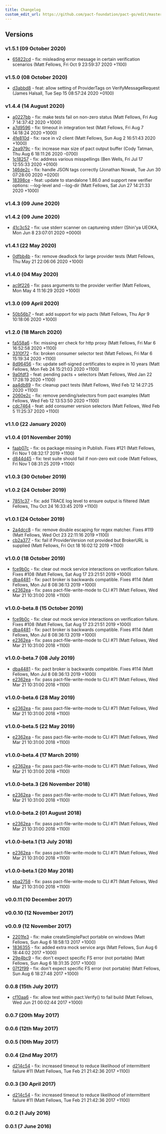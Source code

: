 ```yaml
---
title: Changelog
custom_edit_url: https://github.com/pact-foundation/pact-go/edit/master/CHANGELOG.md
---
```

<!-- This file has been synced from the pact-foundation/pact-go repository. Please do not edit it directly. The URL of the source file can be found in the custom_edit_url value above -->


## Versions

### v1.5.1 (09 October 2020)
  * [65822cd](https://github.com/pact-foundation/pact-go/commit/65822cd) - fix: misleading error message in certain verification scenarios (Matt Fellows, Fri Oct 9 23:59:37 2020 +1100)

### v1.5.0 (08 October 2020)
  * [d3abbd8](https://github.com/pact-foundation/pact-go/commit/d3abbd8) - feat: allow setting of ProviderTags on VerifyMessageRequest (James Halsall, Tue Sep 15 08:57:24 2020 +0100)

### v1.4.4 (14 August 2020)
  * [a0227bb](https://github.com/pact-foundation/pact-go/commit/a0227bb) - fix: make tests fail on non-zero status (Matt Fellows, Fri Aug 7 14:37:42 2020 +1000)
  * [a7d9596](https://github.com/pact-foundation/pact-go/commit/a7d9596) - fix: timeout in integration test (Matt Fellows, Fri Aug 7 14:18:24 2020 +1000)
  * [4fe810d](https://github.com/pact-foundation/pact-go/commit/4fe810d) - fix: race in v2 client (Matt Fellows, Sun Aug 2 16:51:43 2020 +1000)
  * [2ea979c](https://github.com/pact-foundation/pact-go/commit/2ea979c) - fix: increase max size of pact output buffer (Cody Tatman, Thu Aug 6 18:11:26 2020 -0700)
  * [1c18257](https://github.com/pact-foundation/pact-go/commit/1c18257) - fix: address various misspellings (Ben Wells, Fri Jul 17 12:55:33 2020 +0100)
  * [146de2c](https://github.com/pact-foundation/pact-go/commit/146de2c) - fix: handle JSON tags correctly (Jonathan Nowak, Tue Jun 30 07:28:00 2020 +0200)
  * [18398ce](https://github.com/pact-foundation/pact-go/commit/18398ce) - feat: update to standalone 1.86.0 and support new verifier options: --log-level and --log-dir (Matt Fellows, Sat Jun 27 14:21:33 2020 +1000)

### v1.4.3 (09 June 2020)

### v1.4.2 (09 June 2020)
  * [41c3c52](https://github.com/pact-foundation/pact-go/commit/41c3c52) - fix: use stderr scanner on captureing stderr (Shin'ya UEOKA, Mon Jun 8 23:07:01 2020 +0000)

### v1.4.1 (22 May 2020)
  * [0dfbb4b](https://github.com/pact-foundation/pact-go/commit/0dfbb4b) - fix: remove deadlock for large provider tests (Matt Fellows, Thu May 21 22:06:06 2020 +1000)

### v1.4.0 (04 May 2020)
  * [ac9f226](https://github.com/pact-foundation/pact-go/commit/ac9f226) - fix: pass arguments to the provider verifier (Matt Fellows, Mon May 4 11:16:29 2020 +1000)

### v1.3.0 (09 April 2020)
  * [50b56b7](https://github.com/pact-foundation/pact-go/commit/50b56b7) - feat: add support for wip pacts (Matt Fellows, Thu Apr 9 10:18:06 2020 +1000)

### v1.2.0 (18 March 2020)
  * [fa558a6](https://github.com/pact-foundation/pact-go/commit/fa558a6) - fix: missing err check for http proxy (Matt Fellows, Fri Mar 6 16:52:58 2020 +1100)
  * [3310f72](https://github.com/pact-foundation/pact-go/commit/3310f72) - fix: broken consumer selector test (Matt Fellows, Fri Mar 6 15:19:34 2020 +1100)
  * [8d96456](https://github.com/pact-foundation/pact-go/commit/8d96456) - fix: update self-signed certificates to expire in 10 years (Matt Fellows, Mon Feb 24 15:21:03 2020 +1100)
  * [9a0fdf3](https://github.com/pact-foundation/pact-go/commit/9a0fdf3) - feat: pending pacts + selectors (Matt Fellows, Wed Jan 22 17:28:19 2020 +1100)
  * [aa4db89](https://github.com/pact-foundation/pact-go/commit/aa4db89) - fix: cleanup pact tests (Matt Fellows, Wed Feb 12 14:27:25 2020 +1100)
  * [2060e2c](https://github.com/pact-foundation/pact-go/commit/2060e2c) - fix: remove pending/selectors from pact examples (Matt Fellows, Wed Feb 12 13:53:50 2020 +1100)
  * [cdc7464](https://github.com/pact-foundation/pact-go/commit/cdc7464) - feat: add consumer version selectors (Matt Fellows, Wed Feb 5 11:25:37 2020 +1100)

### v1.1.0 (22 January 2020)

### v1.0.4 (01 November 2019)
  * [faab07c](https://github.com/pact-foundation/pact-go/commit/faab07c) - fix: os package missing in Publish. Fixes #121 (Matt Fellows, Fri Nov 1 08:32:17 2019 +1100)
  * [d844d45](https://github.com/pact-foundation/pact-go/commit/d844d45) - fix: test suite should fail if non-zero exit code (Matt Fellows, Fri Nov 1 08:31:25 2019 +1100)

### v1.0.3 (30 October 2019)

### v1.0.2 (24 October 2019)
  * [7851c37](https://github.com/pact-foundation/pact-go/commit/7851c37) - fix: add TRACE log level to ensure output is filtered (Matt Fellows, Thu Oct 24 16:33:45 2019 +1100)

### v1.0.1 (24 October 2019)
  * [2a4dcc8](https://github.com/pact-foundation/pact-go/commit/2a4dcc8) - fix: remove double escaping for regex matcher. Fixes #119 (Matt Fellows, Wed Oct 23 22:11:16 2019 +1100)
  * [cb2a377](https://github.com/pact-foundation/pact-go/commit/cb2a377) - fix: fail if ProviderVersion not provided but BrokerURL is supplied (Matt Fellows, Fri Oct 18 16:02:12 2019 +1100)

### v1.0.0 (18 October 2019)
  * [fce9b0c](https://github.com/pact-foundation/pact-go/commit/fce9b0c) - fix: clear out mock service interactions on verification failure. Fixes #108 (Matt Fellows, Sat Aug 17 23:21:51 2019 +1000)
  * [dba4481](https://github.com/pact-foundation/pact-go/commit/dba4481) - fix: pact broker is backwards compatible. Fixes #114 (Matt Fellows, Mon Jul 8 08:36:13 2019 +1000)
  * [e2362ea](https://github.com/pact-foundation/pact-go/commit/e2362ea) - fix: pass pact-file-write-mode to CLI #71 (Matt Fellows, Wed Mar 21 10:31:00 2018 +1100)

### v1.0.0-beta.8 (15 October 2019)
  * [fce9b0c](https://github.com/pact-foundation/pact-go/commit/fce9b0c) - fix: clear out mock service interactions on verification failure. Fixes #108 (Matt Fellows, Sat Aug 17 23:21:51 2019 +1000)
  * [dba4481](https://github.com/pact-foundation/pact-go/commit/dba4481) - fix: pact broker is backwards compatible. Fixes #114 (Matt Fellows, Mon Jul 8 08:36:13 2019 +1000)
  * [e2362ea](https://github.com/pact-foundation/pact-go/commit/e2362ea) - fix: pass pact-file-write-mode to CLI #71 (Matt Fellows, Wed Mar 21 10:31:00 2018 +1100)

### v1.0.0-beta.7 (08 July 2019)
  * [dba4481](https://github.com/pact-foundation/pact-go/commit/dba4481) - fix: pact broker is backwards compatible. Fixes #114 (Matt Fellows, Mon Jul 8 08:36:13 2019 +1000)
  * [e2362ea](https://github.com/pact-foundation/pact-go/commit/e2362ea) - fix: pass pact-file-write-mode to CLI #71 (Matt Fellows, Wed Mar 21 10:31:00 2018 +1100)

### v1.0.0-beta.6 (28 May 2019)
  * [e2362ea](https://github.com/pact-foundation/pact-go/commit/e2362ea) - fix: pass pact-file-write-mode to CLI #71 (Matt Fellows, Wed Mar 21 10:31:00 2018 +1100)

### v1.0.0-beta.5 (22 May 2019)
  * [e2362ea](https://github.com/pact-foundation/pact-go/commit/e2362ea) - fix: pass pact-file-write-mode to CLI #71 (Matt Fellows, Wed Mar 21 10:31:00 2018 +1100)

### v1.0.0-beta.4 (17 March 2019)
  * [e2362ea](https://github.com/pact-foundation/pact-go/commit/e2362ea) - fix: pass pact-file-write-mode to CLI #71 (Matt Fellows, Wed Mar 21 10:31:00 2018 +1100)

### v1.0.0-beta.3 (26 November 2018)
  * [e2362ea](https://github.com/pact-foundation/pact-go/commit/e2362ea) - fix: pass pact-file-write-mode to CLI #71 (Matt Fellows, Wed Mar 21 10:31:00 2018 +1100)

### v1.0.0-beta.2 (01 August 2018)
  * [e2362ea](https://github.com/pact-foundation/pact-go/commit/e2362ea) - fix: pass pact-file-write-mode to CLI #71 (Matt Fellows, Wed Mar 21 10:31:00 2018 +1100)

### v1.0.0-beta.1 (13 July 2018)
  * [e2362ea](https://github.com/pact-foundation/pact-go/commit/e2362ea) - fix: pass pact-file-write-mode to CLI #71 (Matt Fellows, Wed Mar 21 10:31:00 2018 +1100)

### v1.0.0-beta.1 (20 May 2018)
  * [eba2758](https://github.com/pact-foundation/pact-go/commit/eba2758) - fix: pass pact-file-write-mode to CLI #71 (Matt Fellows, Wed Mar 21 10:31:00 2018 +1100)

### v0.0.11 (10 December 2017)

### v0.0.10 (12 November 2017)

### v0.0.9 (12 November 2017)
  * [2201fe3](https://github.com/pact-foundation/pact-go/commit/2201fe3) - fix: make createSimplePact portable on windows (Matt Fellows, Sun Aug 6 18:58:13 2017 +1000)
  * [1836355](https://github.com/pact-foundation/pact-go/commit/1836355) - fix: added extra mock service args (Matt Fellows, Sun Aug 6 18:44:02 2017 +1000)
  * [29e4bc9](https://github.com/pact-foundation/pact-go/commit/29e4bc9) - fix: don't expect specific FS error (not portable) (Matt Fellows, Sun Aug 6 18:31:35 2017 +1000)
  * [07f2f99](https://github.com/pact-foundation/pact-go/commit/07f2f99) - fix: don't expect specific FS error (not portable) (Matt Fellows, Sun Aug 6 18:27:48 2017 +1000)

### 0.0.8 (15th July 2017)

  * [cf10aa6](https://github.com/pact-foundation/pact-go/commit/cf10aa6) - fix: allow test within pact.Verify() to fail build (Matt Fellows, Wed Jun 21 00:02:44 2017 +1000)

### 0.0.7 (20th May 2017)


### 0.0.6 (12th May 2017)


### 0.0.5 (10th May 2017)


### 0.0.4 (2nd May 2017)

  * [d214c54](https://github.com/pact-foundation/pact-go/commit/d214c54) - fix: increased timeout to reduce likelihood of intermittent failure #11 (Matt Fellows, Tue Feb 21 21:42:36 2017 +1100)

### 0.0.3 (30 April 2017)

  * [d214c54](https://github.com/pact-foundation/pact-go/commit/d214c54) - fix: increased timeout to reduce likelihood of intermittent failure #11 (Matt Fellows, Tue Feb 21 21:42:36 2017 +1100)

### 0.0.2 (1 July 2016)


### 0.0.1 (7 June 2016)

